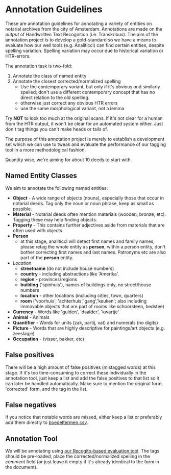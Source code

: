 # Annotation Guidelines

These are annotation guidelines for annotating a variety of entities on
notarial archives from the city of Amsterdam.  Annotations are made on the
*output* of Handwritten Text Recognition (i.e. Transkribus). The aim of the
annotation project is to develop a gold-standard so we have a means to evaluate
how our well tools (e.g. Analiticcl) can find certain entities, despite
spelling variation. Spelling variation may occur due to historical variation or
HTR-errors.

The annotation task is two-fold:

1. Annotate the class of named entity
2. Annotate the closest corrected/normalized spelling
    * Use the contemporary variant, but only if it's obvious and similarly spelled; don't use a different contemporary concept that has no direct relation to the old spelling.
    * otherwise just correct any obvious HTR errors
    * use the same morphological variant, not a lemma

Try **NOT** to look too much at the original scans. If it's not clear for a human from the
HTR output, it won't be clear for an automated system either. Just don't tag
things you can't make heads or tails of.

The purpose of this annotation project is merely to establish a development set which we can use to tweak and
evaluate the performance of our tagging tool in a more methodological fashion.

Quantity wise, we're aiming for about 10 deeds to start with.

## Named Entity Classes

We aim to annotate the following named entities:

* **Object**  - A wide range of objects (nouns), especially those that occur in notarial deeds. Tag only the noun or noun phrase, keep as small as possible.
* **Material** - Notarial deeds often mention materials (wooden, bronze, etc). Tagging these may help finding objects.
* **Property** - This contains further adjectives aside from materials that are often used with objects
* **Person**
    * at this stage, analiticcl will detect first names and family names, please retag the whole entity as **person**,
      within a person entity, don't bother correcting first names and last names. Patronyms etc are also part of the
      **person** entity.
* *Location*
    * **streetname** (do not include house numbers)
    * **country** - including abstractions like 'Amerika'.
    * **region** - provinces/regions
    * **building** ('spinhuis'), names of buildings only, no street/house numbers
    * **location** - other locations (including cities, town, quarters)
    * **room** ('voorhuis', 'achterhuis','gang','keuken'; also including immovable objects that are part of rooms like schoorsteen, bedstee)
* **Currency** - Words like 'gulden', 'daalder', 'kwartje'
* **Animal** - Animals
* **Quantifier** - Words for units (zak, partij, vat) and numerals (no digits)
* **Picture** - Words that are highly descriptive for paintings/art objects (e.g. zeeslagje)
* **Occupation** - (visser, bakker, etc)

## False positives

There will be a high amount of false positives (mistagged words) at this stage. If it's too time-consuming to correct these individually in the annotation tool, just keep a list and add the false positives to that list so it can later be handled
automatically. Make sure to mention the original form, 'corrected' form, and the tag in the list.

## False negatives

If you notice that notable words are missed, either keep a list or preferably add them directly to [boedeltermen.csv](https://github.com/knaw-huc/golden-agents-htr/blob/master/resources/boedeltermen.csv).

## Annotation Tool

We will be annotating using [our Recogito-based evaluation tool](https://ga-analiticcl-evaluate.tt.di.huc.knaw.nl/). The tags should be pre-loaded, place the corrected/normalized spelling in the *comment* field (or just leave it empty if it's already identical to the form in the document).

